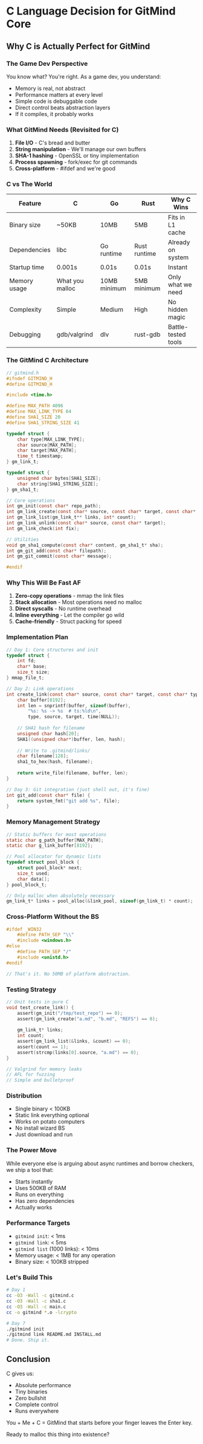 # C Language Decision for GitMind Core

## Why C is Actually Perfect for GitMind

### The Game Dev Perspective
You know what? You're right. As a game dev, you understand:
- Memory is real, not abstract
- Performance matters at every level
- Simple code is debuggable code
- Direct control beats abstraction layers
- If it compiles, it probably works

### What GitMind Needs (Revisited for C)

1. **File I/O** - C's bread and butter
2. **String manipulation** - We'll manage our own buffers
3. **SHA-1 hashing** - OpenSSL or tiny implementation
4. **Process spawning** - fork/exec for git commands
5. **Cross-platform** - #ifdef and we're good

### C vs The World

| Feature | C | Go | Rust | Why C Wins |
|---------|---|----|----|------------|
| Binary size | ~50KB | 10MB | 5MB | Fits in L1 cache |
| Dependencies | libc | Go runtime | Rust runtime | Already on system |
| Startup time | 0.001s | 0.01s | 0.01s | Instant |
| Memory usage | What you malloc | 10MB minimum | 5MB minimum | Only what we need |
| Complexity | Simple | Medium | High | No hidden magic |
| Debugging | gdb/valgrind | dlv | rust-gdb | Battle-tested tools |

### The GitMind C Architecture

```c
// gitmind.h
#ifndef GITMIND_H
#define GITMIND_H

#include <time.h>

#define MAX_PATH 4096
#define MAX_LINK_TYPE 64
#define SHA1_SIZE 20
#define SHA1_STRING_SIZE 41

typedef struct {
    char type[MAX_LINK_TYPE];
    char source[MAX_PATH];
    char target[MAX_PATH];
    time_t timestamp;
} gm_link_t;

typedef struct {
    unsigned char bytes[SHA1_SIZE];
    char string[SHA1_STRING_SIZE];
} gm_sha1_t;

// Core operations
int gm_init(const char* repo_path);
int gm_link_create(const char* source, const char* target, const char* type);
int gm_link_list(gm_link_t** links, int* count);
int gm_link_unlink(const char* source, const char* target);
int gm_link_check(int fix);

// Utilities
void gm_sha1_compute(const char* content, gm_sha1_t* sha);
int gm_git_add(const char* filepath);
int gm_git_commit(const char* message);

#endif
```

### Why This Will Be Fast AF

1. **Zero-copy operations** - mmap the link files
2. **Stack allocation** - Most operations need no malloc
3. **Direct syscalls** - No runtime overhead
4. **Inline everything** - Let the compiler go wild
5. **Cache-friendly** - Struct packing for speed

### Implementation Plan

```c
// Day 1: Core structures and init
typedef struct {
    int fd;
    char* base;
    size_t size;
} mmap_file_t;

// Day 2: Link operations
int create_link(const char* source, const char* target, const char* type) {
    char buffer[8192];
    int len = snprintf(buffer, sizeof(buffer), 
        "%s: %s -> %s  # ts:%ld\n", 
        type, source, target, time(NULL));
    
    // SHA1 hash for filename
    unsigned char hash[20];
    SHA1((unsigned char*)buffer, len, hash);
    
    // Write to .gitmind/links/
    char filename[128];
    sha1_to_hex(hash, filename);
    
    return write_file(filename, buffer, len);
}

// Day 3: Git integration (just shell out, it's fine)
int git_add(const char* file) {
    return system_fmt("git add %s", file);
}
```

### Memory Management Strategy

```c
// Static buffers for most operations
static char g_path_buffer[MAX_PATH];
static char g_link_buffer[8192];

// Pool allocator for dynamic lists
typedef struct pool_block {
    struct pool_block* next;
    size_t used;
    char data[];
} pool_block_t;

// Only malloc when absolutely necessary
gm_link_t* links = pool_alloc(&link_pool, sizeof(gm_link_t) * count);
```

### Cross-Platform Without the BS

```c
#ifdef _WIN32
    #define PATH_SEP "\\"
    #include <windows.h>
#else
    #define PATH_SEP "/"
    #include <unistd.h>
#endif

// That's it. No 50MB of platform abstraction.
```

### Testing Strategy

```c
// Unit tests in pure C
void test_create_link() {
    assert(gm_init("/tmp/test_repo") == 0);
    assert(gm_link_create("a.md", "b.md", "REFS") == 0);
    
    gm_link_t* links;
    int count;
    assert(gm_link_list(&links, &count) == 0);
    assert(count == 1);
    assert(strcmp(links[0].source, "a.md") == 0);
}

// Valgrind for memory leaks
// AFL for fuzzing
// Simple and bulletproof
```

### Distribution

- Single binary < 100KB
- Static link everything optional
- Works on potato computers
- No install wizard BS
- Just download and run

### The Power Move

While everyone else is arguing about async runtimes and borrow checkers, we ship a tool that:
- Starts instantly
- Uses 500KB of RAM
- Runs on everything
- Has zero dependencies
- Actually works

### Performance Targets

- `gitmind init`: < 1ms
- `gitmind link`: < 5ms
- `gitmind list` (1000 links): < 10ms
- Memory usage: < 1MB for any operation
- Binary size: < 100KB stripped

### Let's Build This

```bash
# Day 1
cc -O3 -Wall -c gitmind.c
cc -O3 -Wall -c sha1.c
cc -O3 -Wall -c main.c
cc -o gitmind *.o -lcrypto

# Day 7
./gitmind init
./gitmind link README.md INSTALL.md
# Done. Ship it.
```

## Conclusion

C gives us:
- Absolute performance
- Tiny binaries
- Zero bullshit
- Complete control
- Runs everywhere

You + Me + C = GitMind that starts before your finger leaves the Enter key.

Ready to malloc this thing into existence?